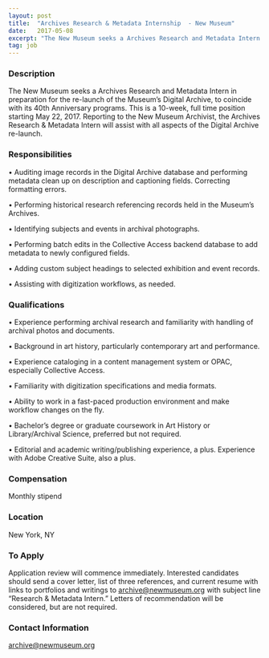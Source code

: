 ```yaml
---
layout: post
title:  "Archives Research & Metadata Internship  - New Museum"
date:   2017-05-08
excerpt: "The New Museum seeks a Archives Research and Metadata Intern in preparation for the re-launch of the Museum’s Digital Archive, to coincide with its 40th Anniversary programs. This is a 10-week, full time position starting May 22, 2017. Reporting to the New Museum Archivist, the Archives Research & Metadata Intern..."
tag: job
---
```


### Description   

The New Museum seeks a Archives Research and Metadata Intern in preparation for the re-launch of the Museum’s Digital Archive, to coincide with its 40th Anniversary programs. This is a 10-week, full time position starting May 22, 2017. Reporting to the New Museum Archivist, the Archives Research & Metadata Intern will assist with all aspects of the Digital Archive re-launch.


### Responsibilities   


• 	Auditing image records in the Digital Archive database and performing metadata clean up on description and captioning fields. Correcting formatting errors.

• 	Performing historical research referencing records held in the Museum’s Archives.

• 	Identifying subjects and events in archival photographs.

• 	Performing batch edits in the Collective Access backend database to add metadata to newly configured fields.

• 	Adding custom subject headings to selected exhibition and event records.

• 	Assisting with digitization workflows, as needed.



### Qualifications   


• 	Experience performing archival research and familiarity with handling of archival photos and documents.

• 	Background in art history, particularly contemporary art and performance.

• 	Experience cataloging in a content management system or OPAC, especially Collective Access. 

• 	Familiarity with digitization specifications and media formats.

• 	Ability to work in a fast-paced production environment and make workflow changes on the fly. 

• 	Bachelor’s degree or graduate coursework in Art History or Library/Archival Science, preferred but not required.

• 	Editorial and academic writing/publishing experience, a plus. Experience with Adobe Creative Suite, also a plus.



### Compensation   

Monthly stipend


### Location   

New York, NY




### To Apply   

Application review will commence immediately. Interested candidates should send a cover letter, list of three references, and current resume with links to portfolios and writings to archive@newmuseum.org with subject line “Research & Metadata Intern.” Letters of recommendation will be considered, but are not required. 




### Contact Information   

archive@newmuseum.org

